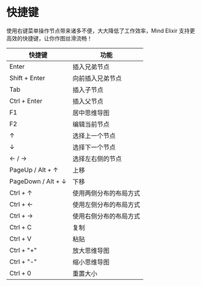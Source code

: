 # 快捷键

使用右键菜单操作节点带来诸多不便，大大降低了工作效率，Mind Elixir 支持更高效的快捷键，让你作图丝滑流畅！

| 快捷键             | 功能                   |
| ------------------ | ---------------------- |
| Enter              | 插入兄弟节点           |
| Shift + Enter      | 向前插入兄弟节点       |
| Tab                | 插入子节点             |
| Ctrl + Enter       | 插入父节点             |
| F1                 | 居中思维导图           |
| F2                 | 编辑当前节点           |
| ↑                  | 选择上一个节点         |
| ↓                  | 选择下一个节点         |
| ← / →              | 选择左右侧的节点       |
| PageUp / Alt + ↑   | 上移                   |
| PageDown / Alt + ↓ | 下移                   |
| Ctrl + ↑           | 使用两侧分布的布局方式 |
| Ctrl + ←           | 使用左侧分布的布局方式 |
| Ctrl + →           | 使用右侧分布的布局方式 |
| Ctrl + C           | 复制                   |
| Ctrl + V           | 粘贴                   |
| Ctrl + "+"         | 放大思维导图           |
| Ctrl + "-"         | 缩小思维导图           |
| Ctrl + 0           | 重置大小               |
